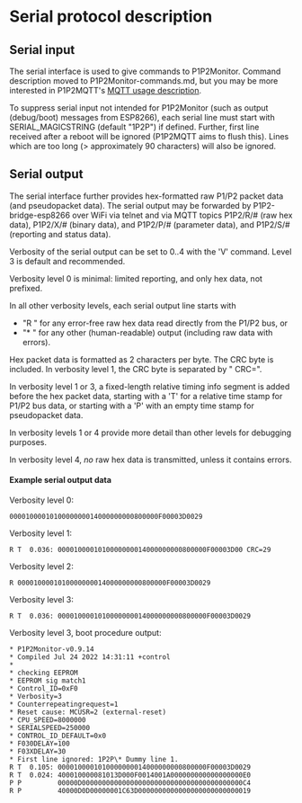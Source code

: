 # Serial protocol description

## Serial input

The serial interface is used to give commands to P1P2Monitor. Command description moved to P1P2Monitor-commands.md, but you may be more interested in P1P2MQTT's [MQTT usage description](https://github.com/Arnold-n/P1P2Serial/blob/main/P1P2MQTT.md).

To suppress serial input not intended for P1P2Monitor (such as output (debug/boot) messages from ESP8266), each serial line must start with SERIAL_MAGICSTRING (default "1P2P") if defined. Further, first line received after a reboot will be ignored (P1P2MQTT aims to flush this). Lines which are too long (> approximately 90 characters) will also be ignored.

## Serial output

The serial interface further provides hex-formatted raw P1/P2 packet data (and pseudopacket data). The serial output may be forwarded by P1P2-bridge-esp8266 over WiFi via telnet and via MQTT topics P1P2/R/# (raw hex data), P1P2/X/# (binary data), and P1P2/P/# (parameter data), and P1P2/S/# (reporting and status data).  

Verbosity of the serial output can be set to 0..4 with the 'V' command. Level 3 is default and recommended.

Verbosity level 0 is minimal: limited reporting, and only hex data, not prefixed.

In all other verbosity levels, each serial output line starts with
- "R " for any error-free raw hex data read directly from the P1/P2 bus, or 
- "\* " for any other (human-readable) output (including raw data with errors).

Hex packet data is formatted as 2 characters per byte. The CRC byte is included. In verbosity level 1, the CRC byte is separated by " CRC=".

In verbosity level 1 or 3, a fixed-length relative timing info segment is added before the hex packet data, starting with a 'T' for a relative time stamp for P1/P2 bus data, or starting with a 'P' with an empty time stamp for pseudopacket data. 

In verbosity levels 1 or 4 provide more detail than other levels for debugging purposes. 

In verbosity level 4, *no* raw hex data is transmitted, unless it contains errors.

#### Example serial output data

Verbosity level 0: 
```
0000100001010000000014000000000800000F00003D0029
```

Verbosity level 1:
```
R T  0.036: 0000100001010000000014000000000800000F00003D00 CRC=29
```

Verbosity level 2: 
```
R 0000100001010000000014000000000800000F00003D0029
```

Verbosity level 3: 
```
R T  0.036: 0000100001010000000014000000000800000F00003D0029
```

Verbosity level 3, boot procedure output:
```
* P1P2Monitor-v0.9.14
* Compiled Jul 24 2022 14:31:11 +control
* 
* checking EEPROM
* EEPROM sig match1
* Control_ID=0xF0
* Verbosity=3
* Counterrepeatingrequest=1
* Reset cause: MCUSR=2 (external-reset)
* CPU_SPEED=8000000
* SERIALSPEED=250000
* CONTROL_ID_DEFAULT=0x0
* F030DELAY=100
* F03XDELAY=30
* First line ignored: 1P2P\* Dummy line 1.
R T  0.105: 0000100001010000000014000000000800000F00003D0029
R T  0.024: 400010000081013D000F0014001A000000000000000000E0
P P         00000D0000000000000000000000000000000000000000C4
R P         40000D0D00000001C63D0000000000000000000000000019
```



